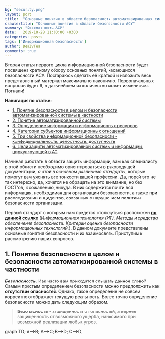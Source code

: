 ```yaml
---
bg: "security.png"
layout: post
title:  "Основные понятия в области безопасности автоматизированных систем"
crawlertitle: "Основные понятия в области безопасности АСУ"
summary: "Безопасность АСУ"
date:   2019-10-28 11:00:00 +0300
categories: posts
tags: ['Информационная безопасность']
author: DenIvTea
comments: true
---
```


Вторая статья первого цикла информационной безопасности будет посвящена краткому обзору основных понятий, касающихся безопасности АСУ. Постараюсь сделать её краткой и изложить весь представленный материал максимально лаконично.  Первоначальных вопросов будет 6, в дальнейшем их количество может измениться. Погнали!

**Навигация по статье:**

* <a href="#1">1. Понятие безопасности в целом и безопасности автоматизированной системы в частности</a>
* <a href="#2">2. Понятие автоматизированной системы</a>
* <a href="#3">3. Определение информации и информационных ресурсов</a>
* <a href="#4">4. Категории субъектов информационных отношений</a>
* <a href="#5">5. Три свойства информационной безопасности - конфиденциальность, целостность, доступность</a>
* <a href="#6">6. Цели защиты автоматизированной системы и информации, циркулирующей в АС</a>

Начиная работать в области защиты информации, вам как специалисту в этой области необходимо ориентироваться в руководящей документации, *а этой в основном различные стандарты*, которые помогут вам уяснять все тонкости вашей профессии. Да, порой это не так интересно, да, хочется не обращать на это внимание, но без ГОСТ'ов, к сожалению, никуда. В них содержится почти вся информация, необходимая для организации безопасности, а также при расследовании инцидентов, связанных с нарушением политики безопасности организации.

Первый стандарт с которым нам придется столкнуться расположен [**по данной ссылке**](http://docs.cntd.ru/document/1200101777 "Информационная технология (ИТ). Методы и средства обеспечения безопасности. Критерии оценки безопасности информационных технологий.") (*Информационная технология (ИТ). Методы и средства обеспечения безопасности. Критерии оценки безопасности информационных технологий.*). В данном документе представлены основные понятия безопасности и их взаимосвязь. Приступим к рассмотрению наших вопросов.

<h2><a name="1">1. Понятие безопасности в целом и безопасности автоматизированной системы в частности</a></h2>

***Безопасность.*** Как часто вам приходится слышать данное слово? Самым простым определением безопасности можно предположить как **отсутствие опасностей**. Однако, такое определение не совсем корректно отображает текущую реальность. Более точно определение безопасности можно дать следующим образом.

> **Безопасность** - защищенность от опасностей, а вернее защищенность от возможного ущерба, наносимого при возможной реализации любых угроз.

<script src="https://unpkg.com/mermaid@8.0.0/dist/mermaid.min.js"></script>
<div class="mermaid">
graph TD;
    A-->B;
    A-->C;
    B-->D;
    C-->D;
</div>